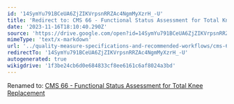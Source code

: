 ```yaml
---
id: '14SymYu791BCeUA6ZjZIKVrpsnRRZAc4NgmMyXzrH_-U'
title: 'Redirect to: CMS 66 - Functional Status Assessment for Total Knee Replacement'
date: '2023-11-16T18:10:40.290Z'
source: 'https://drive.google.com/open?id=14SymYu791BCeUA6ZjZIKVrpsnRRZAc4NgmMyXzrH_-U'
mimeType: 'text/x-markdown'
url: '../quality-measure-specifications-and-recommended-workflows/cms-66-functional-status-assessment-for-total-knee-replacement.md'
redirectTo: '14SymYu791BCeUA6ZjZIKVrpsnRRZAc4NgmMyXzrH_-U'
autogenerated: true
wikigdrive: '1f3be24cb6d0e684833cf8ee6161c6af8024a3bd'
---
```

Renamed to: [CMS 66 - Functional Status Assessment for Total Knee Replacement](../quality-measure-specifications-and-recommended-workflows/cms-66-functional-status-assessment-for-total-knee-replacement.md)
